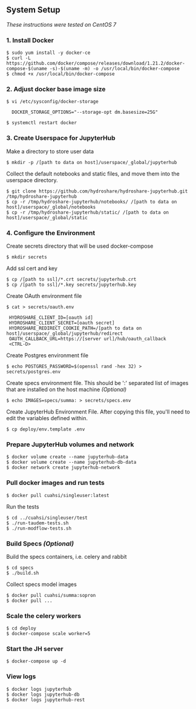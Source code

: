 
## System Setup

*These instructions were tested on CentOS 7*

### 1. Install Docker

    $ sudo yum install -y docker-ce
    $ curl -L https://github.com/docker/compose/releases/download/1.21.2/docker-compose-$(uname -s)-$(uname -m) -o /usr/local/bin/docker-compose
    $ chmod +x /usr/local/bin/docker-compose

### 2. Adjust docker base image size

    $ vi /etc/sysconfig/docker-storage

      DOCKER_STORAGE_OPTIONS="--storage-opt dm.basesize=25G"

    $ systemctl restart docker


### 3. Create Userspace for JupyterHub

Make a directory to store user data  

    $ mkdir -p /[path to data on host]/userspace/_global/jupyterhub
   
Collect the default notebooks and static files, and move them into the userspace directory.

    $ git clone https://github.com/hydroshare/hydroshare-jupyterhub.git /tmp/hydroshare-jupyterhub
    $ cp -r /tmp/hydroshare-jupyterhub/notebooks/ /[path to data on host]/userspace/_global/notebooks
    $ cp -r /tmp/hydroshare-jupyterhub/static/ /[path to data on host]/userspace/_global/static
        

### 4. Configure the Environment
    
Create secrets directory that will be used docker-compose

    $ mkdir secrets 
    
Add ssl cert and key

    $ cp /[path to ssl]/*.crt secrets/jupyterhub.crt
    $ cp /[path to ssl]/*.key secrets/jupyterhub.key

Create OAuth environment file 

    $ cat > secrets/oauth.env 

     HYDROSHARE_CLIENT_ID=[oauth id]
     HYDROSHARE_CLIENT_SECRET=[oauth secret]
     HYDROSHARE_REDIRECT_COOKIE_PATH=/[path to data on host]/userspace/_global/jupyterhub/redirect
     OAUTH_CALLBACK_URL=https://[server url]/hub/oauth_callback
     <CTRL-D>
    
Create Postgres environment file  

    $ echo POSTGRES_PASSWORD=$(openssl rand -hex 32) > secrets/postgres.env
   
Create specs environment file. This should be ':' separated list of images that are installed on the host machine *(Optional)*

    $ echo IMAGES=specs/summa: > secrets/specs.env
    
Create JupyterHub Environment File. After copying this file, you'll need to edit the variables defined within.

    $ cp deploy/env.template .env


### Prepare JupyterHub volumes and network
    
    $ docker volume create --name jupyterhub-data
    $ docker volume create --name jupyterhub-db-data
    $ docker network create jupyterhub-network

### Pull docker images and run tests

    $ docker pull cuahsi/singleuser:latest  

Run the tests  

    $ cd ../cuahsi/singleuser/test  
    $ ./run-taudem-tests.sh  
    $ ./run-modflow-tests.sh  

### Build Specs *(Optional)*

Build the specs containers, i.e. celery and rabbit  

    $ cd specs
    $ ./build.sh

Collect specs model images  

    $ docker pull cuahsi/summa:sopron
    $ docker pull ...

### Scale the celery workers

    $ cd deploy
    $ docker-compose scale worker=5

### Start the JH server

    $ docker-compose up -d

### View logs

    $ docker logs jupyterhub
    $ docker logs jupyterhub-db
    $ docker logs jupyterhub-rest

